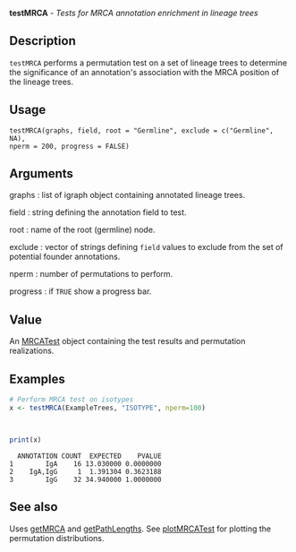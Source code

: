 





**testMRCA** - *Tests for MRCA annotation enrichment in lineage trees*

Description
--------------------

`testMRCA` performs a permutation test on a set of lineage trees to determine
the significance of an annotation's association with the MRCA position of the lineage
trees.


Usage
--------------------
```
testMRCA(graphs, field, root = "Germline", exclude = c("Germline", NA),
nperm = 200, progress = FALSE)
```

Arguments
-------------------

graphs
:   list of igraph object containing annotated lineage trees.

field
:   string defining the annotation field to test.

root
:   name of the root (germline) node.

exclude
:   vector of strings defining `field` values to exclude from the
set of potential founder annotations.

nperm
:   number of permutations to perform.

progress
:   if `TRUE` show a progress bar.



Value
-------------------

An [MRCATest](MRCATest-class.md) object containing the test results and permutation
realizations.



Examples
-------------------

```R
# Perform MRCA test on isotypes
x <- testMRCA(ExampleTrees, "ISOTYPE", nperm=100)

```


```


```


```R
print(x)
```


```
  ANNOTATION COUNT  EXPECTED    PVALUE
1        IgA    16 13.030000 0.0000000
2    IgA,IgG     1  1.391304 0.3623188
3        IgG    32 34.940000 1.0000000

```



See also
-------------------

Uses [getMRCA](getMRCA.md) and [getPathLengths](getPathLengths.md). 
See [plotMRCATest](plotMRCATest.md) for plotting the permutation distributions.



